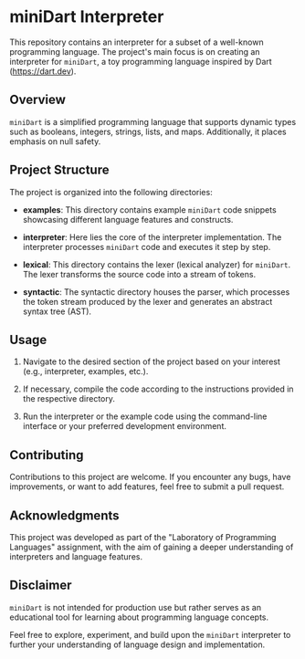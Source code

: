 # miniDart Interpreter

This repository contains an interpreter for a subset of a well-known programming language. The project's main focus is on creating an interpreter for `miniDart`, a toy programming language inspired by Dart (https://dart.dev).

## Overview

`miniDart` is a simplified programming language that supports dynamic types such as booleans, integers, strings, lists, and maps. Additionally, it places emphasis on null safety.

## Project Structure

The project is organized into the following directories:

- **examples**: This directory contains example `miniDart` code snippets showcasing different language features and constructs.

- **interpreter**: Here lies the core of the interpreter implementation. The interpreter processes `miniDart` code and executes it step by step.

- **lexical**: This directory contains the lexer (lexical analyzer) for `miniDart`. The lexer transforms the source code into a stream of tokens.

- **syntactic**: The syntactic directory houses the parser, which processes the token stream produced by the lexer and generates an abstract syntax tree (AST).

## Usage

1. Navigate to the desired section of the project based on your interest (e.g., interpreter, examples, etc.).

2. If necessary, compile the code according to the instructions provided in the respective directory.

3. Run the interpreter or the example code using the command-line interface or your preferred development environment.

## Contributing

Contributions to this project are welcome. If you encounter any bugs, have improvements, or want to add features, feel free to submit a pull request.

## Acknowledgments

This project was developed as part of the "Laboratory of Programming Languages" assignment, with the aim of gaining a deeper understanding of interpreters and language features.

## Disclaimer

`miniDart` is not intended for production use but rather serves as an educational tool for learning about programming language concepts.

Feel free to explore, experiment, and build upon the `miniDart` interpreter to further your understanding of language design and implementation.

